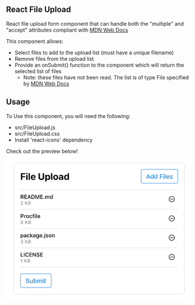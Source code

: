 ## React File Upload
React file upload form component that can handle both the "multiple" and "accept" attributes compliant with [MDN Web Docs](https://developer.mozilla.org/en-US/docs/Web/HTML/Element/input/file)

This component allows:
* Select files to add to the upload list (must have a unique filename)
* Remove files from the upload list
* Provide an onSubmit() function to the component which will return the selected list of files
  * Note: these files have not been read. The list is of type File specified by [MDN Web Docs](https://developer.mozilla.org/en-US/docs/Web/API/File)

## Usage
To Use this component, you will need the following:
* src/FileUpload.js
* src/FileUpload.css
* Install 'react-icons' dependency

Check out the preview below!
![FileUploadPreview](images/file-upload-example.png)
